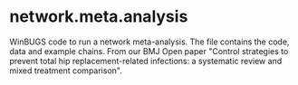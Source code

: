 # network.meta.analysis
WinBUGS code to run a network meta-analysis. The file contains the code, data and example chains. From our BMJ Open paper "Control strategies to prevent total hip replacement-related infections: a systematic review and mixed treatment comparison".
